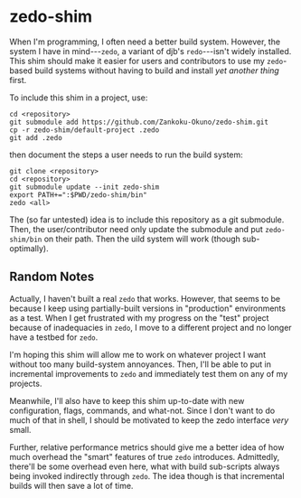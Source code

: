 # zedo-shim

When I'm programming, I often need a better build system.
However, the system I have in mind---`zedo`, a variant of djb's `redo`---isn't widely installed.
This shim should make it easier for users and contributors to use my `zedo`-based build systems
    without having to build and install _yet another thing_ first.

To include this shim in a project, use:

```
cd <repository>
git submodule add https://github.com/Zankoku-Okuno/zedo-shim.git
cp -r zedo-shim/default-project .zedo
git add .zedo
```

then document the steps a user needs to run the build system:

```
git clone <repository>
cd <repository>
git submodule update --init zedo-shim
export PATH+=":$PWD/zedo-shim/bin"
zedo <all>
```

The (so far untested) idea is to include this repository as a git submodule.
Then, the user/contributor need only update the submodule and put `zedo-shim/bin` on their path.
Then the uild system will work (though sub-optimally).


## Random Notes

Actually, I haven't built a real `zedo` that works.
However, that seems to be because I keep using partially-built versions in "production" environments as a test.
When I get frustrated with my progress on the "test" project because of inadequacies in `zedo`, I move to a different project and no longer have a testbed for `zedo`.

I'm hoping this shim will allow me to work on whatever project I want without too many build-system annoyances.
Then, I'll be able to put in incremental improvements to `zedo` and immediately test them on any of my projects.

Meanwhile, I'll also have to keep this shim up-to-date with new configuration, flags, commands, and what-not.
Since I don't want to do much of that in shell, I should be motivated to keep the zedo interface _very_ small.

Further, relative performance metrics should give me a better idea of how much overhead the "smart" features of true `zedo` introduces.
Admittedly, there'll be some overhead even here, what with build sub-scripts always being invoked indirectly through `zedo`.
The idea though is that incremental builds will then save a lot of time.
